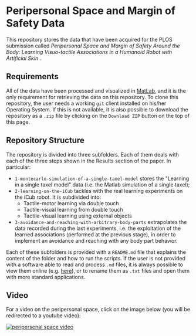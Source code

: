 # Peripersonal Space and Margin of Safety Data

This repository stores the data that have been acquired for the PLOS submission called _Peripersonal Space and Margin of Safety Around the Body: Learning Visuo-tactile Associations in a Humanoid Robot with Artificial Skin_ .

## Requirements

All of the data have been processed and visualized in [MatLab](http://www.mathworks.com/products/matlab/), and it is the only requirement for retrieving the data on this repository.
To clone this repository, the user needs a working `git` client installed on his/her Operating System. If this is not available, it is also possible to download the repository as a `.zip` file by clicking on the `Download ZIP` button on the top of this page.

## Repository Structure

The repository is divided into three subfolders. Each of them deals with each of the three steps shown in the Results section of the paper. In particular:

 * `1-montecarlo-simulation-of-a-single-taxel-model` stores the "Learning in a single taxel model" data (i.e. the Matlab simulation of a single taxel);
 * `2-learning-on-the-iCub` tackles with the real learning experiments on the iCub robot. It is subdivided into:
   * Tactile-motor learning via double touch
   * Tactile-visual learning from double touch
   * Tactile-visual learning using external objects
 * `3-avoidance-and-reaching-with-arbitrary-body-parts` extrapolates the data recorded during the last experiments, i.e. the exploitation of the learned associations (performed at the previous stage), in order to implement an avoidance and reaching with any body part behavior.

Each of these subfolders is provided with a `README.md` file that explains the content of the folder and how to run the scripts. If the user is not provided with a software able to read and process `.md` files, it is always possible to view them online (e.g. [here](https://github.com/alecive/peripersonal-space-margin-of-safety-data/blob/master/README.md)), or to rename them as `.txt` files and open them with more standard applications.

## Video

For a video on the peripersonal space, click on the image below (you will be redirected to a youtube video):

[![peripersonal space video](http://img.youtube.com/vi/3IaXxNwC_7E/0.jpg)](http://www.youtube.com/watch?v=3IaXxNwC_7E)
